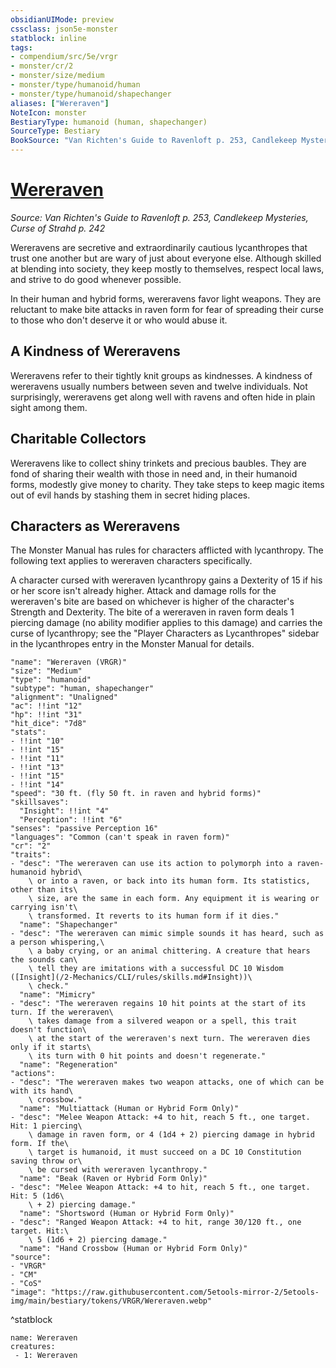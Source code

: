 ```yaml
---
obsidianUIMode: preview
cssclass: json5e-monster
statblock: inline
tags:
- compendium/src/5e/vrgr
- monster/cr/2
- monster/size/medium
- monster/type/humanoid/human
- monster/type/humanoid/shapechanger
aliases: ["Wereraven"]
NoteIcon: monster
BestiaryType: humanoid (human, shapechanger)
SourceType: Bestiary
BookSource: "Van Richten's Guide to Ravenloft p. 253, Candlekeep Mysteries, Curse of Strahd p. 242"
---
```

# [Wereraven](2-Mechanics/CLI/bestiary/humanoid/wereraven-vrgr.md)
*Source: Van Richten's Guide to Ravenloft p. 253, Candlekeep Mysteries, Curse of Strahd p. 242*  

Wereravens are secretive and extraordinarily cautious lycanthropes that trust one another but are wary of just about everyone else. Although skilled at blending into society, they keep mostly to themselves, respect local laws, and strive to do good whenever possible.

In their human and hybrid forms, wereravens favor light weapons. They are reluctant to make bite attacks in raven form for fear of spreading their curse to those who don't deserve it or who would abuse it.

## A Kindness of Wereravens

Wereravens refer to their tightly knit groups as kindnesses. A kindness of wereravens usually numbers between seven and twelve individuals. Not surprisingly, wereravens get along well with ravens and often hide in plain sight among them.

## Charitable Collectors

Wereravens like to collect shiny trinkets and precious baubles. They are fond of sharing their wealth with those in need and, in their humanoid forms, modestly give money to charity. They take steps to keep magic items out of evil hands by stashing them in secret hiding places.

## Characters as Wereravens

The Monster Manual has rules for characters afflicted with lycanthropy. The following text applies to wereraven characters specifically.

A character cursed with wereraven lycanthropy gains a Dexterity of 15 if his or her score isn't already higher. Attack and damage rolls for the wereraven's bite are based on whichever is higher of the character's Strength and Dexterity. The bite of a wereraven in raven form deals 1 piercing damage (no ability modifier applies to this damage) and carries the curse of lycanthropy; see the "Player Characters as Lycanthropes" sidebar in the lycanthropes entry in the Monster Manual for details.

```statblock
"name": "Wereraven (VRGR)"
"size": "Medium"
"type": "humanoid"
"subtype": "human, shapechanger"
"alignment": "Unaligned"
"ac": !!int "12"
"hp": !!int "31"
"hit_dice": "7d8"
"stats":
- !!int "10"
- !!int "15"
- !!int "11"
- !!int "13"
- !!int "15"
- !!int "14"
"speed": "30 ft. (fly 50 ft. in raven and hybrid forms)"
"skillsaves":
  "Insight": !!int "4"
  "Perception": !!int "6"
"senses": "passive Perception 16"
"languages": "Common (can't speak in raven form)"
"cr": "2"
"traits":
- "desc": "The wereraven can use its action to polymorph into a raven-humanoid hybrid\
    \ or into a raven, or back into its human form. Its statistics, other than its\
    \ size, are the same in each form. Any equipment it is wearing or carrying isn't\
    \ transformed. It reverts to its human form if it dies."
  "name": "Shapechanger"
- "desc": "The wereraven can mimic simple sounds it has heard, such as a person whispering,\
    \ a baby crying, or an animal chittering. A creature that hears the sounds can\
    \ tell they are imitations with a successful DC 10 Wisdom ([Insight](/2-Mechanics/CLI/rules/skills.md#Insight))\
    \ check."
  "name": "Mimicry"
- "desc": "The wereraven regains 10 hit points at the start of its turn. If the wereraven\
    \ takes damage from a silvered weapon or a spell, this trait doesn't function\
    \ at the start of the wereraven's next turn. The wereraven dies only if it starts\
    \ its turn with 0 hit points and doesn't regenerate."
  "name": "Regeneration"
"actions":
- "desc": "The wereraven makes two weapon attacks, one of which can be with its hand\
    \ crossbow."
  "name": "Multiattack (Human or Hybrid Form Only)"
- "desc": "Melee Weapon Attack: +4 to hit, reach 5 ft., one target. Hit: 1 piercing\
    \ damage in raven form, or 4 (1d4 + 2) piercing damage in hybrid form. If the\
    \ target is humanoid, it must succeed on a DC 10 Constitution saving throw or\
    \ be cursed with wereraven lycanthropy."
  "name": "Beak (Raven or Hybrid Form Only)"
- "desc": "Melee Weapon Attack: +4 to hit, reach 5 ft., one target. Hit: 5 (1d6\
    \ + 2) piercing damage."
  "name": "Shortsword (Human or Hybrid Form Only)"
- "desc": "Ranged Weapon Attack: +4 to hit, range 30/120 ft., one target. Hit:\
    \ 5 (1d6 + 2) piercing damage."
  "name": "Hand Crossbow (Human or Hybrid Form Only)"
"source":
- "VRGR"
- "CM"
- "CoS"
"image": "https://raw.githubusercontent.com/5etools-mirror-2/5etools-img/main/bestiary/tokens/VRGR/Wereraven.webp"
```
^statblock

```encounter-table
name: Wereraven
creatures:
 - 1: Wereraven
```
